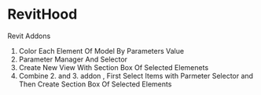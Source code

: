 # RevitHood
Revit Addons

1. Color Each Element Of Model By Parameters Value 
2. Parameter Manager And Selector 
3. Create New View With Section Box Of Selected Elemenets
4. Combine 2. and 3. addon , First Select Items with Parmeter Selector and Then Create Section Box Of Selected Elements
